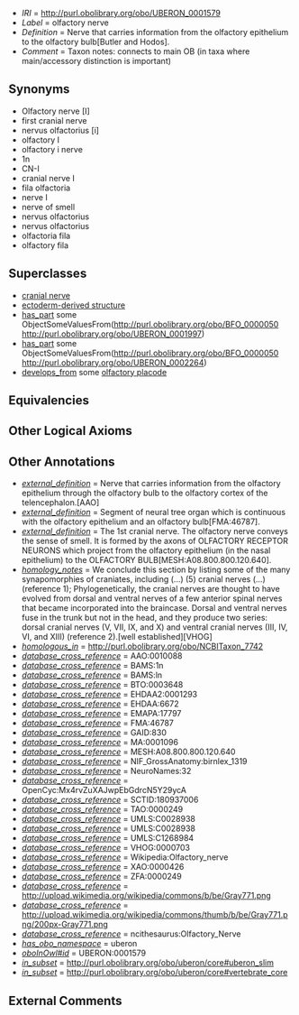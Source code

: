  * *IRI* = http://purl.obolibrary.org/obo/UBERON_0001579
 * *Label* = olfactory nerve
 * *Definition* = Nerve that carries information from the olfactory epithelium to the olfactory bulb[Butler and Hodos].
 * *Comment* = Taxon notes: connects to main OB (in taxa where main/accessory distinction is important)

## Synonyms

 * Olfactory nerve [I]
 * first cranial nerve
 * nervus olfactorius [i]
 * olfactory I
 * olfactory i nerve
 * 1n
 * CN-I
 * cranial nerve I
 * fila olfactoria
 * nerve I
 * nerve of smell
 * nervus olfactorius
 * nervus olfactorius
 * olfactoria fila
 * olfactory fila

## Superclasses

 * [cranial nerve](../../UBERON/85/UBERON_0001785.md)
 * [ectoderm-derived structure](../../UBERON/21/UBERON_0004121.md)
 * [has_part](../../BFO/51/BFO_0000051.md) some ObjectSomeValuesFrom(<http://purl.obolibrary.org/obo/BFO_0000050> <http://purl.obolibrary.org/obo/UBERON_0001997>)
 * [has_part](../../BFO/51/BFO_0000051.md) some ObjectSomeValuesFrom(<http://purl.obolibrary.org/obo/BFO_0000050> <http://purl.obolibrary.org/obo/UBERON_0002264>)
 * [develops_from](../../RO/02/RO_0002202.md) some [olfactory placode](../../UBERON/50/UBERON_0003050.md)

## Equivalencies


## Other Logical Axioms


## Other Annotations

 * *[external_definition](../../UBPROP/01/UBPROP_0000001.md)* = Nerve that carries information from the olfactory epithelium through the olfactory bulb to the olfactory cortex of the telencephalon.[AAO]
 * *[external_definition](../../UBPROP/01/UBPROP_0000001.md)* = Segment of neural tree organ which is continuous with the olfactory epithelium and an olfactory bulb[FMA:46787].
 * *[external_definition](../../UBPROP/01/UBPROP_0000001.md)* = The 1st cranial nerve. The olfactory nerve conveys the sense of smell. It is formed by the axons of OLFACTORY RECEPTOR NEURONS which project from the olfactory epithelium (in the nasal epithelium) to the OLFACTORY BULB[MESH:A08.800.800.120.640].
 * *[homology_notes](../../UBPROP/03/UBPROP_0000003.md)* = We conclude this section by listing some of the many synapomorphies of craniates, including (...) (5) cranial nerves (...) (reference 1); Phylogenetically, the cranial nerves are thought to have evolved from dorsal and ventral nerves of a few anterior spinal nerves that became incorporated into the braincase. Dorsal and ventral nerves fuse in the trunk but not in the head, and they produce two series: dorsal cranial nerves (V, VII, IX, and X) and ventral cranial nerves (III, IV, VI, and XIII) (reference 2).[well established][VHOG]
 * *[homologous_in](../../core#homologous/in/core#homologous_in.md)* = http://purl.obolibrary.org/obo/NCBITaxon_7742
 * *[database_cross_reference](../../ef/oboInOwl#hasDbXref.md)* = AAO:0010088
 * *[database_cross_reference](../../ef/oboInOwl#hasDbXref.md)* = BAMS:1n
 * *[database_cross_reference](../../ef/oboInOwl#hasDbXref.md)* = BAMS:ln
 * *[database_cross_reference](../../ef/oboInOwl#hasDbXref.md)* = BTO:0003648
 * *[database_cross_reference](../../ef/oboInOwl#hasDbXref.md)* = EHDAA2:0001293
 * *[database_cross_reference](../../ef/oboInOwl#hasDbXref.md)* = EHDAA:6672
 * *[database_cross_reference](../../ef/oboInOwl#hasDbXref.md)* = EMAPA:17797
 * *[database_cross_reference](../../ef/oboInOwl#hasDbXref.md)* = FMA:46787
 * *[database_cross_reference](../../ef/oboInOwl#hasDbXref.md)* = GAID:830
 * *[database_cross_reference](../../ef/oboInOwl#hasDbXref.md)* = MA:0001096
 * *[database_cross_reference](../../ef/oboInOwl#hasDbXref.md)* = MESH:A08.800.800.120.640
 * *[database_cross_reference](../../ef/oboInOwl#hasDbXref.md)* = NIF_GrossAnatomy:birnlex_1319
 * *[database_cross_reference](../../ef/oboInOwl#hasDbXref.md)* = NeuroNames:32
 * *[database_cross_reference](../../ef/oboInOwl#hasDbXref.md)* = OpenCyc:Mx4rvZuXAJwpEbGdrcN5Y29ycA
 * *[database_cross_reference](../../ef/oboInOwl#hasDbXref.md)* = SCTID:180937006
 * *[database_cross_reference](../../ef/oboInOwl#hasDbXref.md)* = TAO:0000249
 * *[database_cross_reference](../../ef/oboInOwl#hasDbXref.md)* = UMLS:C0028938
 * *[database_cross_reference](../../ef/oboInOwl#hasDbXref.md)* = UMLS:C0028938
 * *[database_cross_reference](../../ef/oboInOwl#hasDbXref.md)* = UMLS:C1268984
 * *[database_cross_reference](../../ef/oboInOwl#hasDbXref.md)* = VHOG:0000703
 * *[database_cross_reference](../../ef/oboInOwl#hasDbXref.md)* = Wikipedia:Olfactory_nerve
 * *[database_cross_reference](../../ef/oboInOwl#hasDbXref.md)* = XAO:0000426
 * *[database_cross_reference](../../ef/oboInOwl#hasDbXref.md)* = ZFA:0000249
 * *[database_cross_reference](../../ef/oboInOwl#hasDbXref.md)* = http://upload.wikimedia.org/wikipedia/commons/b/be/Gray771.png
 * *[database_cross_reference](../../ef/oboInOwl#hasDbXref.md)* = http://upload.wikimedia.org/wikipedia/commons/thumb/b/be/Gray771.png/200px-Gray771.png
 * *[database_cross_reference](../../ef/oboInOwl#hasDbXref.md)* = ncithesaurus:Olfactory_Nerve
 * *[has_obo_namespace](../../ce/oboInOwl#hasOBONamespace.md)* = uberon
 * *[oboInOwl#id](../../id/oboInOwl#id.md)* = UBERON:0001579
 * *[in_subset](../../et/oboInOwl#inSubset.md)* = http://purl.obolibrary.org/obo/uberon/core#uberon_slim
 * *[in_subset](../../et/oboInOwl#inSubset.md)* = http://purl.obolibrary.org/obo/uberon/core#vertebrate_core

## External Comments

